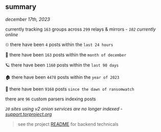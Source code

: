 
## summary
_december 17th, 2023_

currently tracking `163` groups across `299` relays & mirrors - _`102` currently online_

⏲ there have been `4` posts within the `last 24 hours`

🦈 there have been `163` posts within the `month of december`

🪐 there have been `1160` posts within the `last 90 days`

🏚 there have been `4478` posts within the `year of 2023`

🦕 there have been `9168` posts `since the dawn of ransomwatch`

there are `96` custom parsers indexing posts

_`20` sites using v2 onion services are no longer indexed - [support.torproject.org](https://support.torproject.org/onionservices/v2-deprecation/)_

> see the project [README](https://github.com/joshhighet/ransomwatch#ransomwatch--) for backend technicals
